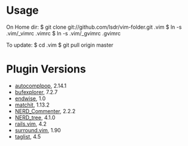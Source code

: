 # Usage

On Home dir:
    $ git clone git://github.com/lsdr/vim-folder.git .vim
    $ ln -s .vim/_vimrc .vimrc
    $ ln -s .vim/_gvimrc .gvimrc

To update:
    $ cd .vim
    $ git pull origin master

# Plugin Versions

* [autocomplpop](http://www.vim.org/scripts/script.php?script_id=1879), 2.14.1
* [bufexplorer](http://www.vim.org/scripts/script.php?script_id=42), 7.2.7
* [endwise](http://www.vim.org/scripts/script.php?script_id=2386), 1.0
* [matchit](http://www.vim.org/scripts/script.php?script_id=39), 1.13.2
* [NERD_Commenter](http://www.vim.org/scripts/script.php?script_id=1218), 2.2.2
* [NERD_tree](http://www.vim.org/scripts/script.php?script_id=1658), 4.1.0
* [rails.vim](http://www.vim.org/scripts/script.php?script_id=1567), 4.2
* [surround.vim](http://www.vim.org/scripts/script.php?script_id=1697), 1.90
* [taglist](http://www.vim.org/scripts/script.php?script_id=273), 4.5
